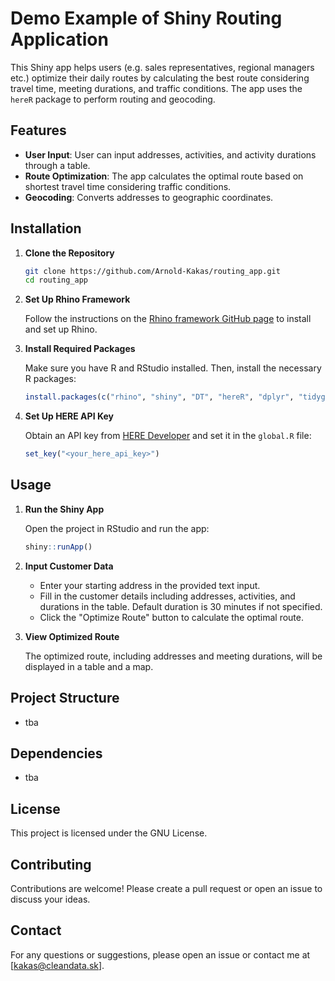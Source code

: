 # Demo Example of Shiny Routing Application

This Shiny app helps users (e.g. sales representatives, regional managers etc.) optimize their daily routes by calculating the best route considering travel time, meeting durations, and traffic conditions. The app uses the `hereR` package to perform routing and geocoding.

## Features

- **User Input**: User can input addresses, activities, and activity durations through a table.
- **Route Optimization**: The app calculates the optimal route based on shortest travel time considering traffic conditions.
- **Geocoding**: Converts addresses to geographic coordinates.

## Installation

1. **Clone the Repository**

   ```sh
   git clone https://github.com/Arnold-Kakas/routing_app.git
   cd routing_app
   ```

2. **Set Up Rhino Framework**

   Follow the instructions on the [Rhino framework GitHub page](https://github.com/appsilon/rhino) to install and set up Rhino.

3. **Install Required Packages**

   Make sure you have R and RStudio installed. Then, install the necessary R packages:

   ```R
   install.packages(c("rhino", "shiny", "DT", "hereR", "dplyr", "tidygeocoder", "leaflet"))
   ```

4. **Set Up HERE API Key**

   Obtain an API key from [HERE Developer](https://developer.here.com/) and set it in the `global.R` file:

   ```R
   set_key("<your_here_api_key>")
   ```

## Usage

1. **Run the Shiny App**

   Open the project in RStudio and run the app:

   ```R
   shiny::runApp()
   ```

2. **Input Customer Data**

   - Enter your starting address in the provided text input.
   - Fill in the customer details including addresses, activities, and durations in the table. Default duration is 30 minutes if not specified.
   - Click the "Optimize Route" button to calculate the optimal route.

3. **View Optimized Route**

   The optimized route, including addresses and meeting durations, will be displayed in a table and a map.

## Project Structure

- tba

## Dependencies

- tba

## License

This project is licensed under the GNU License.

## Contributing

Contributions are welcome! Please create a pull request or open an issue to discuss your ideas.

## Contact

For any questions or suggestions, please open an issue or contact me at [kakas@cleandata.sk].
